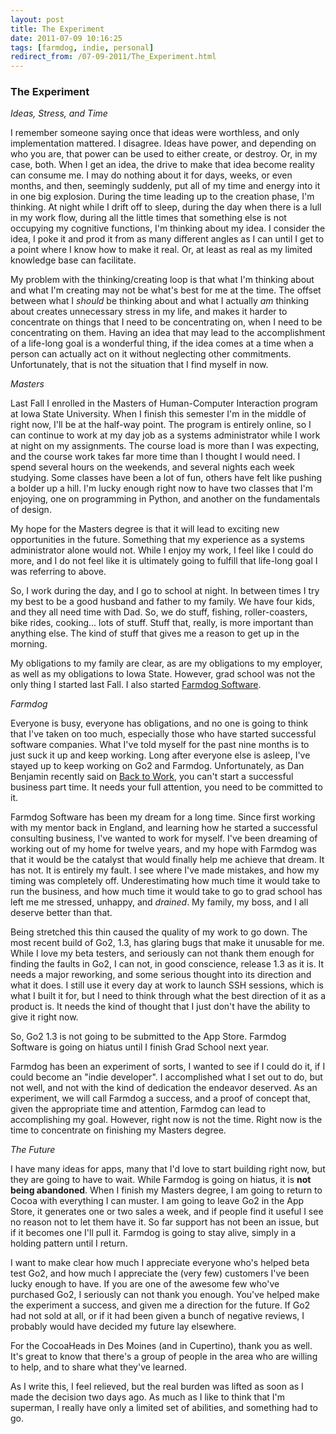 ```yaml
---
layout: post
title: The Experiment
date: 2011-07-09 10:16:25
tags: [farmdog, indie, personal]
redirect_from: /07-09-2011/The_Experiment.html
---
```


###  The Experiment

_Ideas, Stress, and Time_

I remember someone saying once that ideas were worthless, and only
implementation mattered. I disagree. Ideas have power, and depending on who
you are, that power can be used to either create, or destroy. Or, in my case,
both. When I get an idea, the drive to make that idea become reality can
consume me. I may do nothing about it for days, weeks, or even months, and
then, seemingly suddenly, put all of my time and energy into it in one big
explosion. During the time leading up to the creation phase, I'm thinking. At
night while I drift off to sleep, during the day when there is a lull in my
work flow, during all the little times that something else is not occupying my
cognitive functions, I'm thinking about my idea. I consider the idea, I poke
it and prod it from as many different angles as I can until I get to a point
where I know how to make it real. Or, at least as real as my limited knowledge
base can facilitate.

My problem with the thinking/creating loop is that what I'm thinking about and
what I'm creating may not be what's best for me at the time. The offset
between what I _should_ be thinking about and what I actually _am_ thinking
about creates unnecessary stress in my life, and makes it harder to
concentrate on things that I need to be concentrating on, when I need to be
concentrating on them. Having an idea that may lead to the accomplishment of a
life-long goal is a wonderful thing, if the idea comes at a time when a person
can actually act on it without neglecting other commitments. Unfortunately,
that is not the situation that I find myself in now.

_Masters_

Last Fall I enrolled in the Masters of Human-Computer Interaction program at
Iowa State University. When I finish this semester I'm in the middle of right
now, I'll be at the half-way point. The program is entirely online, so I can
continue to work at my day job as a systems administrator while I work at
night on my assignments. The course load is more than I was expecting, and the
course work takes far more time than I thought I would need. I spend several
hours on the weekends, and several nights each week studying. Some classes
have been a lot of fun, others have felt like pushing a bolder up a hill. I'm
lucky enough right now to have two classes that I'm enjoying, one on
programming in Python, and another on the fundamentals of design.

My hope for the Masters degree is that it will lead to exciting new
opportunities in the future. Something that my experience as a systems
administrator alone would not. While I enjoy my work, I feel like I could do
more, and I do not feel like it is ultimately going to fulfill that life-long
goal I was referring to above.

So, I work during the day, and I go to school at night. In between times I try
my best to be a good husband and father to my family. We have four kids, and
they all need time with Dad. So, we do stuff, fishing, roller-coasters, bike
rides, cooking… lots of stuff. Stuff that, really, is more important than
anything else. The kind of stuff that gives me a reason to get up in the
morning.

My obligations to my family are clear, as are my obligations to my employer,
as well as my obligations to Iowa State. However, grad school was not the only
thing I started last Fall. I also started [Farmdog
Software][1].

_Farmdog_

Everyone is busy, everyone has obligations, and no one is going to think that
I've taken on too much, especially those who have started successful software
companies. What I've told myself for the past nine months is to just suck it
up and keep working. Long after everyone else is asleep, I've stayed up to
keep working on Go2 and Farmdog. Unfortunately, as Dan Benjamin recently said
on [Back to Work][2], you can't start a successful
business part time. It needs your full attention, you need to be committed to
it.

Farmdog Software has been my dream for a long time. Since first working with
my mentor back in England, and learning how he started a successful consulting
business, I've wanted to work for myself. I've been dreaming of working out of
my home for twelve years, and my hope with Farmdog was that it would be the
catalyst that would finally help me achieve that dream. It has not. It is
entirely my fault. I see where I've made mistakes, and how my timing was
completely off. Underestimating how much time it would take to run the
business, and how much time it would take to go to grad school has left me me
stressed, unhappy, and _drained_. My family, my boss, and I all deserve better
than that.

Being stretched this thin caused the quality of my work to go down. The most
recent build of Go2, 1.3, has glaring bugs that make it unusable for me. While
I love my beta testers, and seriously can not thank them enough for finding
the faults in Go2, I can not, in good conscience, release 1.3 as it is. It
needs a major reworking, and some serious thought into its direction and what
it does. I still use it every day at work to launch SSH sessions, which is
what I built it for, but I need to think through what the best direction of it
as a product is. It needs the kind of thought that I just don't have the
ability to give it right now.

So, Go2 1.3 is not going to be submitted to the App Store. Farmdog Software is
going on hiatus until I finish Grad School next year.

Farmdog has been an experiment of sorts, I wanted to see if I could do it, if
I could become an "indie developer". I accomplished what I set out to do, but
not well, and not with the kind of dedication the endeavor deserved. As an
experiment, we will call Farmdog a success, and a proof of concept that, given
the appropriate time and attention, Farmdog can lead to accomplishing my goal.
However, right now is not the time. Right now is the time to concentrate on
finishing my Masters degree.

_The Future_

I have many ideas for apps, many that I'd love to start building right now,
but they are going to have to wait. While Farmdog is going on hiatus, it is
**not being abandoned**. When I finish my Masters degree, I am going to return
to Cocoa with everything I can muster. I am going to leave Go2 in the App
Store, it generates one or two sales a week, and if people find it useful I
see no reason not to let them have it. So far support has not been an issue,
but if it becomes one I'll pull it. Farmdog is going to stay alive, simply in
a holding pattern until I return.

I want to make clear how much I appreciate everyone who's helped beta test
Go2, and how much I appreciate the (very few) customers I've been lucky enough
to have. If you are one of the awesome few who've purchased Go2, I seriously
can not thank you enough. You've helped make the experiment a success, and
given me a direction for the future. If Go2 had not sold at all, or if it had
been given a bunch of negative reviews, I probably would have decided my
future lay elsewhere.

For the CocoaHeads in Des Moines (and in Cupertino), thank you as well. It's
great to know that there's a group of people in the area who are willing to
help, and to share what they've learned.

As I write this, I feel relieved, but the real burden was lifted as soon as I
made the decision two days ago. As much as I like to think that I'm superman,
I really have only a limited set of abilities, and something had to go.


[1]: http://farmdogapps.com
[2]: http://5by5.tv/b2w/23
